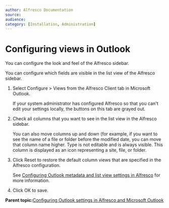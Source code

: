 ```yaml
---
author: Alfresco Documentation
source: 
audience: 
category: [Installation, Administration]
---
```


# Configuring views in Outlook

You can configure the look and feel of the Alfresco sidebar.

You can configure which fields are visible in the list view of the Alfresco sidebar.

1.  Select Configure \> Views from the Alfresco Client tab in Microsoft Outlook.

    If your system administrator has configured Alfresco so that you can't edit your settings locally, the buttons on this tab are grayed out.

2.  Check all columns that you want to see in the list view in the Alfresco sidebar.

    You can also move columns up and down \(for example, if you want to see the name of a file or folder before the modified date, you can move that column name higher. Type is not editable and is always visible. This column is displayed as an icon representing a site, file, or folder.

3.  Click Reset to restore the default column views that are specified in the Alfresco configuration.

    See [Configuring Outlook metadata and list view settings in Alfresco](Outlook-admin-metadata-settings.md#) for more information.

4.  Click OK to save.


**Parent topic:**[Configuring Outlook settings in Alfresco and Microsoft Outlook](../concepts/Outlook-config-intro_v2.md)

